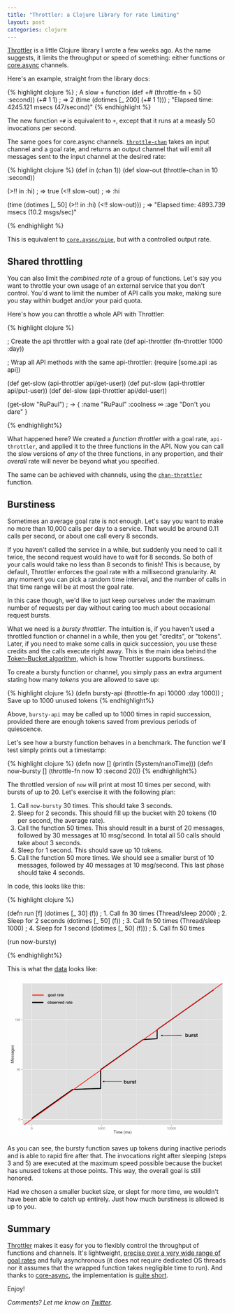 ```yaml
---
title: "Throttler: a Clojure library for rate limiting"
layout: post
categories: clojure
---
```


[Throttler][repo] is a little Clojure library I wrote a few weeks ago. As the
name suggests, it limits the throughput or speed of something: either functions
or [core.async][core-async] channels.

Here's an example, straight from the library docs:

{% highlight clojure %}
; A slow + function
(def +# (throttle-fn + 50 :second))
(+# 1 1) ; => 2
(time (dotimes [_ 200] (+# 1 1))) ; "Elapsed time: 4245.121 msecs (47/second)"
{% endhighlight %}

The new function `+#` is equivalent to `+`, except that it runs at a measly 50
invocations per second.

The same goes for core.async channels. [`throttle-chan`][throttle-chan] takes
an input channel and a goal rate, and returns an output channel that will emit
all messages sent to the input channel at the desired rate:

{% highlight clojure %}
(def in (chan 1))
(def slow-out (throttle-chan in 10 :second))

(>!! in :hi) ; => true
(<!! slow-out) ; => :hi

(time
 (dotimes [_ 50]
  (>!! in :hi)
  (<!! slow-out)))
;  => "Elapsed time: 4893.739 msecs (10.2 msgs/sec)"

{% endhighlight %}

This is equivalent to [`core.aysnc/pipe`][pipe], but with a controlled output
rate.

## Shared throttling

You can also limit the *combined rate* of a group of functions. Let's say you
want to throttle your own usage of an external service that you don't control.
You'd want to limit the number of API calls you make, making sure you stay
within budget and/or your paid quota.

Here's how you can throttle a whole API with Throttler:

{% highlight clojure %}

; Create the api throttler with a goal rate
(def api-throttler (fn-throttler 1000 :day))

; Wrap all API methods with the same api-throttler:
(require [some.api :as api])

(def get-slow (api-throttler api/get-user))
(def put-slow (api-throttler api/put-user))
(def del-slow (api-throttler api/del-user))

(get-slow "RuPaul")
; -> { :name "RuPaul" :coolness ∞ :age "Don't you dare" }

{% endhighlight%}

What happened here? We created a *function throttler* with a goal rate,
`api-throttler`, and applied it to the three functions in the API. Now you can
call the slow versions of *any* of the three functions, in any proportion, and
their *overall* rate will never be beyond what you specified.

The same can be achieved with channels, using the [`chan-throttler`][chan-throttler] function.

## Burstiness

Sometimes an average goal rate is not enough. Let's say you want to make no
more than 10,000 calls per day to a service. That would be around 0.11 calls
per second, or about one call every 8 seconds.

If you haven't called the service in a while, but suddenly you need to call it
twice, the second request would have to wait for 8 seconds. So both of your calls
would take no less than 8 seconds to finish! This is because, by default,
Throttler enforces the goal rate with a millisecond granularity. At any moment
you can pick a random time interval, and the number of calls in that time range
will be at most the goal rate.

In this case though, we'd like to just keep ourselves under the maximum number
of requests per day without caring too much about occasional request bursts.

What we need is a *bursty throttler*. The intuition is, if you haven't used a
throttled function or channel in a while, then you get "credits", or "tokens".
Later, if you need to make some calls in quick succession, you use these
credits and the calls execute right away. This is the main idea behind the
[Token-Bucket algorithm][token-bucket], which is how Throttler supports
burstiness.

To create a bursty function or channel, you simply pass an extra argument
stating how many *tokens* you are allowed to save up:

{% highlight clojure %}
(defn bursty-api (throttle-fn api 10000 :day 1000)) ; Save up to 1000 unused tokens
{% endhighlight%}

Above, `bursty-api` may be called up to 1000 times in rapid succession,
provided there are enough tokens saved from previous periods of
quiescence.

Let's see how a bursty function behaves in a benchmark. The function we'll test
simply prints out a timestamp:

{% highlight clojure %}
(defn now [] (println (System/nanoTime)))
(defn now-bursty [] (throttle-fn now 10 :second 20))
{% endhighlight%}

The throttled version of `now` will print at most 10 times per second, with
bursts of up to 20. Let's exercise it with the following plan:

1. Call `now-bursty` 30 times. This should take 3 seconds.
2. Sleep for 2 seconds. This should fill up the bucket with 20 tokens (10 per
   second, the average rate).
3. Call the function 50 times. This should result in a burst of 20 messages,
   followed by 30 messages at 10 msg/second. In total all 50 calls should take
   about 3 seconds.
4. Sleep for 1 second. This should save up 10 tokens.
5. Call the function 50 more times. We should see a smaller burst of 10
   messages, followed by 40 messages at 10 msg/second. This last phase should
   take 4 seconds.

In code, this looks like this:

{% highlight clojure %}

(defn run [f]
  (dotimes [_ 30] (f))  ; 1. Call fn 30 times
  (Thread/sleep 2000)   ; 2. Sleep for 2 seconds
  (dotimes [_ 50] (f))  ; 3. Call fn 50 times
  (Thread/sleep 1000)   ; 4. Sleep for 1 second
  (dotimes [_ 50] (f))) ; 5. Call fn 50 times

(run now-bursty)

{% endhighlight%}

This is what the [data](/assets/bursty.txt) looks like:

![image](/assets/bursty.png)

As you can see, the bursty function saves up tokens during inactive periods and
is able to rapid fire after that. The invocations right after sleeping (steps 3
and 5) are executed at the maximum speed possible because the bucket has
unused tokens at those points. This way, the overall goal is still honored.

Had we chosen a smaller bucket size, or slept for more time, we wouldn't have
been able to catch up entirely.  Just how much burstiness is allowed is up to
you.

## Summary

[Throttler][repo] makes it easy for you to flexibly control the throughput of
functions and channels. It's lightweight, [precise over a very wide range of
goal rates][bench] and fully asynchronous (it does not require dedicated OS
threads nor it assumes that the wrapped function takes negligible time to run).
And thanks to [core-async], the implementation is [quite short][impl].

Enjoy!

*Comments? Let me know on [Twitter][twitter].*

[repo]:          https://github.com/brunoV/throttler
[bench]:         https://github.com/brunoV/throttler#throughput-accuracy-over-a-wide-range-of-rates
[impl]:          https://github.com/brunoV/throttler/blob/master/src/throttler/core.clj
[throttle-chan]: http://brunov.org/throttler/throttler.core.html#var-throttle-chan
[throttle-fn]:   http://brunov.org/throttler/throttler.core.html#var-throttle-fn
[fn-throttler]:  http://brunov.org/throttler/throttler.core.html#var-fn-throttler
[chan-throttler]: http://brunov.org/throttler/throttler.core.html#var-chan-throttler
[core-async]:    https://github.com/clojure/core.async
[pipe]:          http://clojure.github.io/core.async/#clojure.core.async/pipe
[token-bucket]:  http://en.wikipedia.org/wiki/Token_bucket
[twitter]:       https://twitter.com/BrunoVi
